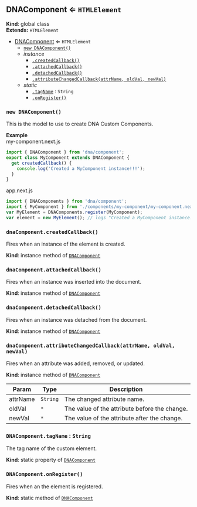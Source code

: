 <a name="DNAComponent"></a>
## DNAComponent ⇐ <code>HTMLElement</code>
**Kind**: global class  
**Extends:** <code>HTMLElement</code>  

* [DNAComponent](#DNAComponent) ⇐ <code>HTMLElement</code>
    * [`new DNAComponent()`](#new_DNAComponent_new)
    * _instance_
        * [`.createdCallback()`](#DNAComponent+createdCallback)
        * [`.attachedCallback()`](#DNAComponent+attachedCallback)
        * [`.detachedCallback()`](#DNAComponent+detachedCallback)
        * [`.attributeChangedCallback(attrName, oldVal, newVal)`](#DNAComponent+attributeChangedCallback)
    * _static_
        * [`.tagName`](#DNAComponent.tagName) : <code>String</code>
        * [`.onRegister()`](#DNAComponent.onRegister)

<a name="new_DNAComponent_new"></a>
### `new DNAComponent()`
This is the model to use to create DNA Custom Components.

**Example**  
my-component.next.js
```js
import { DNAComponent } from 'dna/component';
export class MyComponent extends DNAComponent {
  get createdCallback() {
    console.log('Created a MyComponent instance!!!');
  }
}
```
app.next.js
```js
import { DNAComponents } from 'dna/component';
import { MyComponent } from './components/my-component/my-component.next.js';
var MyElement = DNAComponents.register(MyComponent);
var element = new MyElement(); // logs "Created a MyComponent instance!!!"
```
<a name="DNAComponent+createdCallback"></a>
### `dnaComponent.createdCallback()`
Fires when an instance of the element is created.

**Kind**: instance method of <code>[DNAComponent](#DNAComponent)</code>  
<a name="DNAComponent+attachedCallback"></a>
### `dnaComponent.attachedCallback()`
Fires when an instance was inserted into the document.

**Kind**: instance method of <code>[DNAComponent](#DNAComponent)</code>  
<a name="DNAComponent+detachedCallback"></a>
### `dnaComponent.detachedCallback()`
Fires when an instance was detached from the document.

**Kind**: instance method of <code>[DNAComponent](#DNAComponent)</code>  
<a name="DNAComponent+attributeChangedCallback"></a>
### `dnaComponent.attributeChangedCallback(attrName, oldVal, newVal)`
Fires when an attribute was added, removed, or updated.

**Kind**: instance method of <code>[DNAComponent](#DNAComponent)</code>  

| Param | Type | Description |
| --- | --- | --- |
| attrName | <code>String</code> | The changed attribute name. |
| oldVal | <code>\*</code> | The value of the attribute before the change. |
| newVal | <code>\*</code> | The value of the attribute after the change. |

<a name="DNAComponent.tagName"></a>
### `DNAComponent.tagName` : <code>String</code>
The tag name of the custom element.

**Kind**: static property of <code>[DNAComponent](#DNAComponent)</code>  
<a name="DNAComponent.onRegister"></a>
### `DNAComponent.onRegister()`
Fires when an the element is registered.

**Kind**: static method of <code>[DNAComponent](#DNAComponent)</code>  
